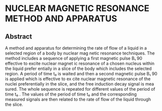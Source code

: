 # NUCLEAR MAGNETIC RESONANCE METHOD AND APPARATUS

## Abstract
A method and apparatus for determining the rate of flow of a liquid in a selected region of a body by nuclear mag netic resonance techniques. The method includes a sequence of applying a first magnetic pulse B₁ 90 effective to excite nuclear magnet ic resonance of a chosen nucleus within the liquid prefer entially in a slice of the body which includes the selected region. A period of time t₀ is waited and then a second magnetic pulse B₁ 90 is applied which is effective to ex cite nuclear magnetic resonance of the nuclei preferentially in the slice, and the free induction decay signal is mea sured. The whole sequence is repeated for different values of the period of time t₀ . The values of the period of time t₀ and the corresponding measured signals are then related to the rate of flow of the liquid through the slice.